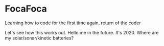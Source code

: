# FocaFoca
Learning how to code for the first time again, return of the coder

Let's see how this works out.
Hello me in the future. It's 2020. Where are my solar/sonar/kinetic batteries?
